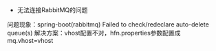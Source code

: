 - 无法连接RabbitMQ的问题

问题现象：spring-boot(rabbitmq) Failed to check/redeclare auto-delete queue(s)
解决方案：vhost配置不对，hfn.properties参数配置成mq.vhost=vhost
